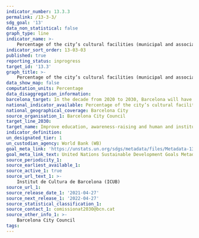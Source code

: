 ```yaml
---
indicator_number: 13.3.3
permalink: /13-3-3/
sdg_goal: '13'
data_non_statistical: false
graph_type: line
indicator_name: >-
    Percentage of the city’s cultural facilities (municipal and associated) that allocate part of their budget to raising awareness about the environment or on actions to improve the sustainability of their facilities
indicator_sort_order: 13-03-03
published: true
reporting_status: inprogress
target_id: '13.3'
graph_title: >-
    Percentage of the city’s cultural facilities (municipal and associated) that allocate part of their budget to raising awareness about the environment or on actions to improve the sustainability of their facilities
data_show_map: false
computation_units: Percentage
data_disaggregation_information:
barcelona_target: In the decade from 2020 to 2030, Barcelona will have effective tools for improving the education, awareness-raising and human and institutional capacity for the mitigation, adaptation, impact reduction and early warning of climate change
national_indicator_available: Percentage of the city’s cultural facilities (municipal and associated) that allocate part of their budget to raising awareness about the environment or on actions to improve the sustainability of their facilities
national_geographical_coverage: Barcelona City
source_organisation_1: Barcelona City Council
target_line_2030: 
target_name: Improve education, awareness-raising and human and institutional capacity on climate change mitigation, adaptation, impact reduction and early warning
indicator_definition:
un_designated_tier: 1
un_custodian_agency: World Bank (WB)
goal_meta_link: 'https://unstats.un.org/sdgs/metadata/files/Metadata-13-03-01.pdf'
goal_meta_link_text: United Nations Sustainable Development Goals Metadata (pdf 894kB)
source_periodicity_1: 
source_earliest_available_1: 
source_active_1: true
source_url_text_1: >-
    Institut de Cultura de Barcelona (ICUB)
source_url_1: 
source_release_date_1: '2021-04-27'
source_next_release_1: '2022-04-27'
source_statistical_classification_1: 
source_contact_1: comissionat2030@bcn.cat
source_other_info_1: >-
    Barcelona City Council
tags:
---
```

